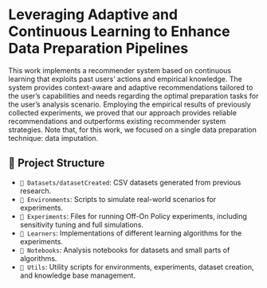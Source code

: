 # Leveraging Adaptive and Continuous Learning to Enhance Data Preparation Pipelines

This work implements a recommender system based on continuous learning that exploits past users’ actions and empirical knowledge. The system provides context-aware and adaptive recommendations tailored to the user’s capabilities and needs regarding the optimal preparation tasks for the user’s analysis scenario. Employing the empirical results of previously collected experiments, we proved that our approach provides reliable recommendations and outperforms existing recommender system strategies. Note that, for this work, we focused on a single data preparation technique: data imputation.

## 📂 Project Structure

- `📁 Datasets/datasetCreated`: CSV datasets generated from previous research.
- `📁 Environments`: Scripts to simulate real-world scenarios for experiments.
- `📁 Experiments`: Files for running Off-On Policy experiments, including sensitivity tuning and full simulations.
- `📁 Learners`: Implementations of different learning algorithms for the experiments.
- `📁 Notebooks`: Analysis notebooks for datasets and small parts of algorithms.
- `📁 Utils`: Utility scripts for environments, experiments, dataset creation, and knowledge base management.

